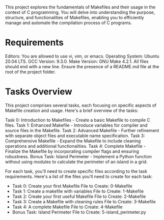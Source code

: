 This project explores the fundamentals of Makefiles and their usage in the context of C programming. You will delve into understanding the purpose, structure, and functionalities of Makefiles, enabling you to efficiently manage and automate the compilation process of C programs.

# Requirements
Editors: You are allowed to use vi, vim, or emacs.
Operating System: Ubuntu 20.04 LTS.
GCC Version: 9.3.0.
Make Version: GNU Make 4.2.1.
All files should end with a new line.
Ensure the presence of a README.md file at the root of the project folder.

# Tasks Overview
This project comprises several tasks, each focusing on specific aspects of Makefile creation and usage. Here's a brief overview of the tasks:

Task 0: Introduction to Makefiles - Create a basic Makefile to compile C files.
Task 1: Enhanced Makefile - Introduce variables for compiler and source files in the Makefile.
Task 2: Advanced Makefile - Further refinement with separate object files and executable name specification.
Task 3: Comprehensive Makefile - Expand the Makefile to include cleaning operations and additional functionalities.
Task 4: Complete Makefile - Finalize the Makefile by incorporating compiler flags and ensuring robustness.
Bonus Task: Island Perimeter - Implement a Python function without using modules to calculate the perimeter of an island in a grid.

For each task, you'll need to create specific files according to the task requirements. Here's a list of the files you'll need to create for each task:
* Task 0: Create your first Makefile
File to Create: 0-Makefile
* Task 1: Create a makefile with variables
File to Create: 1-Makefile
* Task 2: Create your first useful Makefile
File to Create: 2-Makefile
* Task 3: Create a Makefile with cleaning rules
File to Create: 3-Makefile
* Task 4: A complete Makefile
File to Create: 4-Makefile
* Bonus Task: Island Perimeter
File to Create: 5-island_perimeter.py

